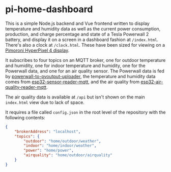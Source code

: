 # pi-home-dashboard

This is a simple Node.js backend and Vue frontend written to display temperature and humidity data as well as the current power consumption, production, and charge percentage and state of a Tesla Powerwall 2 battery, and display it on a screen in a dashboard fashion at `/index.html`. There's also a clock at `/clock.html`. These have been sized for viewing on a [Pimoroni HyperPixel 4 display](https://shop.pimoroni.com/products/hyperpixel-4?variant=12569539706963).

It subscribes to four topics on an MQTT broker, one for outdoor temperature and humidity, one for indoor temperature and humidity, one for the Powerwall data, and one for an air quality sensor. The Powerwall data is fed by [powerwall-to-pvoutput-uploader](https://github.com/VirtualWolf/powerwall-to-pvoutput-uploader), the temperature and humidity data comes from [esp32-sensor-reader-mqtt](https://github.com/VirtualWolf/esp32-sensor-reader-mqtt), and the air quality from [esp32-air-quality-reader-mqtt](https://github.com/VirtualWolf/esp32-air-quality-reader-mqtt).

The air quality data is available at `/api` but isn't shown on the main `index.html` view due to lack of space.

It requires a file called `config.json` in the root level of the repository with the following contents:

```json
{
    "brokerAddress": "localhost",
    "topics": {
        "outdoor": "home/outdoor/weather",
        "indoor": "home/indoor/weather",
        "power": "home/power",
        "airquality": "home/outdoor/airquality"
    }
}
```
